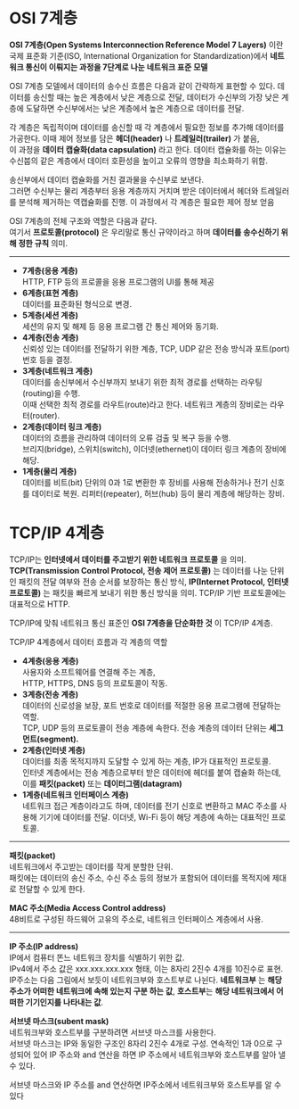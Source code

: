 # OSI 7계층

**OSI 7계층(Open Systems Interconnection Reference Model 7 Layers)** 이란 국제 표준화 기준(ISO, International Organization for Standardization)에서 **네트워크 통신이 이뤄지는 과정을 7단계로 나눈 네트워크 표준 모델**

OSI 7계층 모델에서 데이터의 송수신 흐름은 다음과 같이 간략하게 표현할 수 있다. 데이터를 송신할 때는 높은 계층에서 낮은 계층으로 전달, 데이터가 수신부의 가장 낮은 계층에 도달하면 수신부에서는 낮은 계층에서 높은 계층으로 데이터를 전달.

각 계층은 독립적이며 데이터를 송신할 때 각 계층에서 필요한 정보를 추가해 데이터를 가공한다. 이때 제어 정보를 담은 **헤더(header)** 나 **트레일러(trailer)** 가 붙음,  
이 과정을 **데이터 캡슐화(data capsulation)** 라고 한다. 데이터 캡슐화를 하는 이유는 수신붑의 같은 계층에서 데이터 호환성을 높이고 오류의 영향을 최소화하기 위함.

송신부에서 데이터 캡슐화를 거친 결과물을 수신부로 보낸다.  
그러면 수신부는 물리 계층부터 응용 계층까지 거치며 받은 데이터에서 헤더와 트레일러를 분석해 제거하는 역캡슐화를 진행. 이 과정에서 각 계층은 필요한 제어 정보 얻음

OSI 7계층의 전체 구조와 역할은 다음과 같다.  
여기서 **프로토콜(protocol)** 은 우리말로 통신 규약이라고 하며 **데이터를 송수신하기 위해 정한 규칙** 의미.

---

- **7계층(응용 계층)**  
HTTP, FTP 등의 프로콜을 응용 프로그램의 UI를 통해 제공
- **6계층(표현 계층)**  
데이터를 표준화된 형식으로 변경.
- **5계층(세션 계층)**  
세션의 유지 및 해제 등 응용 프로그램 간 통신 제어와 동기화.
- **4계층(전송 계층)**  
신뢰성 있는 데이터를 전달하기 위한 계층, TCP, UDP 같은 전송 방식과 포트(port) 번호 등을 결정.
- **3계층(네트워크 계층)**  
데이터를 송신부에서 수신부까지 보내기 위한 최적 경로를 선택하는 라우팅(routing)을 수행.  
이때 선택한 최적 경로를 라우트(route)라고 한다. 네트워크 계층의 장비로는 라우터(router).
- **2계층(데이터 링크 계층)**    
데이터의 흐름을 관리하여 데이터의 오류 검출 및 복구 등을 수행.   
브리지(bridge), 스위치(switch), 이더넷(ethernet)이 데이터 링크 계층의 장비에 해당.
- **1계층(물리 계층)**  
데이터를 비트(bit) 단위의 0과 1로 변환한 후 장비를 사용해 전송하거나 전기 신호를 데이터로 복원. 리퍼터(repeater), 허브(hub) 등이 물리 계층에 해당하는 장비.

# TCP/IP 4계층

TCP/IP는 **인터넷에서 데이터를 주고받기 위한 네트워크 프로토콜** 을 의미.  
**TCP(Transmission Control Protocol, 전송 제어 프로토콜)** 는 데이터를 나눈 단위인 패킷의 전달 여부와 전송 순서를 보장하는 통신 방식, **IP(Internet Protocol, 인터넷 프로토콜)** 는 패킷을 빠르게 보내기 위한 통신 방식을 의미. TCP/IP 기반 프로토콜에는 대표적으로 HTTP.

TCP/IP에 맞춰 네트워크 통신 표준인 **OSI 7계층을 단순화한 것** 이 TCP/IP 4계층.

TCP/IP  4계층에서 데이터 흐름과 각 계층의 역할

- **4계층(응용 계층)**  
사용자와 소프트웨어를 연결해 주는 계층,  
HTTP, HTTPS, DNS 등의 프로토콜이 작동.
- **3계층(전송 계층)**  
데이터의 신로성을 보장, 포트 번호로 데이터를 적절한 응용 프로그램에 전달하는 역할.  
TCP, UDP 등의 프로토콜이 전송 계층에 속한다. 전송 계층의 데이터 단위는 **세그먼트(segment).**
- **2계층(인터넷 계층)**  
데이터를 최종 목적지까지 도달할 수 있게 하는 계층, IP가 대표적인 프로토콜.  
인터넷 계층에서는 전송 계층으로부터 받은 데이터에 헤더를 붙여 캡슐화 하는데,  
이를 **패킷(packet)** 또는 **데이터그램(datagram)**
- **1계층(네트워크 인터페이스 계층)**  
네트워크 접근 계층이라고도 하며, 데이터를 전기 신호로 변환하고 MAC 주소를 사용해 기기에 데이터를 전달. 이더넷, Wi-Fi 등이 해당 계층에 속하는 대표적인 프로토콜.

---

**패킷(packet)**  
네트워크에서 주고받는 데이터를 작게 분할한 단위.  
패킷에는 데이터의 송신 주소, 수신 주소 등의 정보가 포함되어 데이터를 목적지에 제대로 전달할 수 있게 한다.

**MAC 주소(Media Access Control address)**  
48비트로 구성된 하드웨어 고유의 주소로, 네트워크 인터페이스 계층에서 사용.

---

**IP 주소(IP address)**  
IP에서 컴퓨터 똔느 네트워크 장치를 식별하기 위한 값.  
IPv4에서 주소 값은 xxx.xxx.xxx.xxx 형태, 이는 8자리 2진수 4개를 10진수로 표현. IP주소는 다음 그림에서 보듯이 네트워크부와 호스트부로 나뉜다. **네트워크부** 는 **해당 주소가 어떠한 네트워크에 속해 있는지 구분 하는 값**, **호스트부**는 **해당 네트워크에서 어떠한 기기인지를 나타내는 값**.

**서브넷 마스크(subent mask)**  
네트워크부와 호스트부를 구분하려면 서브넷 마스크를 사용한다.  
서브넷 마스크는 IP와 동일한 구조인 8자리 2진수 4개로 구성. 연속적인 1과 0으로 구성되어 있어 IP 주소와 and 연산을 하면 IP 주소에서 네트워크부와 호스트부를 알아 낼 수 있다.

서브넷 마스크와 IP 주소를 and 연산하면 IP주소에서 네트워크부와 호스트부를 알 수 있다